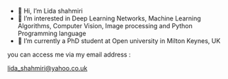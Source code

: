 - 👋 Hi, I’m Lida shahmiri
- 👀 I’m interested in Deep Learning Networks, Machine Learning Algorithms, Computer Vision, Image processing and Python Programming language 
- 🌱 I’m currently a PhD student at Open university in Milton Keynes, UK

you can access me via my email address :

lida_shahmiri@yahoo.co.uk

